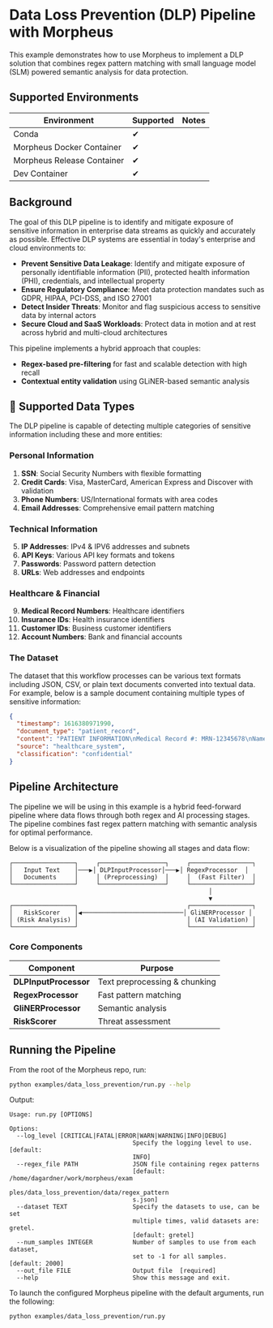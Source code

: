 <!--
SPDX-FileCopyrightText: Copyright (c) 2025, NVIDIA CORPORATION & AFFILIATES. All rights reserved.
SPDX-License-Identifier: Apache-2.0

Licensed under the Apache License, Version 2.0 (the "License");
you may not use this file except in compliance with the License.
You may obtain a copy of the License at

http://www.apache.org/licenses/LICENSE-2.0

Unless required by applicable law or agreed to in writing, software
distributed under the License is distributed on an "AS IS" BASIS,
WITHOUT WARRANTIES OR CONDITIONS OF ANY KIND, either express or implied.
See the License for the specific language governing permissions and
limitations under the License.
-->

# Data Loss Prevention (DLP) Pipeline with Morpheus

This example demonstrates how to use Morpheus to implement a DLP solution that combines regex pattern matching with small language model (SLM) powered semantic analysis for data protection.

## Supported Environments
| Environment | Supported | Notes |
|-------------|-----------|-------|
| Conda | ✔ | |
| Morpheus Docker Container | ✔ |  |
| Morpheus Release Container | ✔ |  |
| Dev Container | ✔ |  |


## Background

The goal of this  DLP pipeline is to identify and mitigate exposure of sensitive information in enterprise data streams as quickly and accurately as possible. Effective DLP systems are essential in today's enterprise and cloud environments to:

- **Prevent Sensitive Data Leakage**: Identify and mitigate exposure of personally identifiable information (PII), protected health information (PHI), credentials, and intellectual property
- **Ensure Regulatory Compliance**: Meet data protection mandates such as GDPR, HIPAA, PCI-DSS, and ISO 27001
- **Detect Insider Threats**: Monitor and flag suspicious access to sensitive data by internal actors
- **Secure Cloud and SaaS Workloads**: Protect data in motion and at rest across hybrid and multi-cloud architectures

This pipeline implements a hybrid approach that couples:
- **Regex-based pre-filtering** for fast and scalable detection with high recall 
- **Contextual entity validation** using GLiNER-based semantic analysis

## 🎯 Supported Data Types

The DLP pipeline is capable of detecting multiple categories of sensitive information including these and more entities:

### Personal Information
1. **SSN**: Social Security Numbers with flexible formatting
2. **Credit Cards**: Visa, MasterCard, American Express and Discover with validation
3. **Phone Numbers**: US/International formats with area codes
4. **Email Addresses**: Comprehensive email pattern matching

### Technical Information
5. **IP Addresses**: IPv4 & IPV6 addresses and subnets
6. **API Keys**: Various API key formats and tokens
7. **Passwords**: Password pattern detection
8. **URLs**: Web addresses and endpoints

### Healthcare & Financial
9. **Medical Record Numbers**: Healthcare identifiers
10. **Insurance IDs**: Health insurance identifiers
11. **Customer IDs**: Business customer identifiers
12. **Account Numbers**: Bank and financial accounts

### The Dataset

The dataset that this workflow processes can be various text formats including JSON, CSV, or plain text documents converted into textual data. For example, below is a sample document containing multiple types of sensitive information:

```json
{
  "timestamp": 1616380971990,
  "document_type": "patient_record",
  "content": "PATIENT INFORMATION\nMedical Record #: MRN-12345678\nName: John Smith\nSSN: 123-45-6789\nEmail: jsmith@email.net\nCredit Card: 4532-1234-5678-9012\nPhone: (555) 123-4567\nAPI Key: ak_live_HJd8e7h23hFxMznWcQE5TWqL",
  "source": "healthcare_system",
  "classification": "confidential"
}
```

## Pipeline Architecture

The pipeline we will be using in this example is a hybrid feed-forward pipeline where data flows through both regex and AI processing stages. The pipeline combines fast regex pattern matching with semantic analysis for optimal performance.

Below is a visualization of the pipeline showing all stages and data flow:

```
┌─────────────────┐     ┌──────────────────┐     ┌─────────────────┐
│   Input Text    │───▶│ DLPInputProcessor│───▶│ RegexProcessor  │
│   Documents     │     │ (Preprocessing)  │     │  (Fast Filter)  │
└─────────────────┘     └──────────────────┘     └─────────────────┘
                                                       │
                                                       ▼
┌─────────────────┐                              ┌─────────────────┐
│   RiskScorer    │◀────────────────────────────│ GliNERProcessor │
│ (Risk Analysis) │                              │ (AI Validation) │
└─────────────────┘                              └─────────────────┘
```

### Core Components

| Component | Purpose |
|-----------|---------|
| **DLPInputProcessor** | Text preprocessing & chunking |
| **RegexProcessor** | Fast pattern matching
| **GliNERProcessor** | Semantic analysis |
| **RiskScorer** | Threat assessment |


## Running the Pipeline

From the root of the Morpheus repo, run:
```bash
python examples/data_loss_prevention/run.py --help
```

Output:
```
Usage: run.py [OPTIONS]

Options:
  --log_level [CRITICAL|FATAL|ERROR|WARN|WARNING|INFO|DEBUG]
                                  Specify the logging level to use.  [default:
                                  INFO]
  --regex_file PATH               JSON file containing regex patterns
                                  [default: /home/dagardner/work/morpheus/exam
                                  ples/data_loss_prevention/data/regex_pattern
                                  s.json]
  --dataset TEXT                  Specify the datasets to use, can be set
                                  multiple times, valid datasets are: gretel.
                                  [default: gretel]
  --num_samples INTEGER           Number of samples to use from each dataset,
                                  set to -1 for all samples.  [default: 2000]
  --out_file FILE                 Output file  [required]
  --help                          Show this message and exit.
```

To launch the configured Morpheus pipeline with the default arguments, run the following:

```bash
python examples/data_loss_prevention/run.py
```

